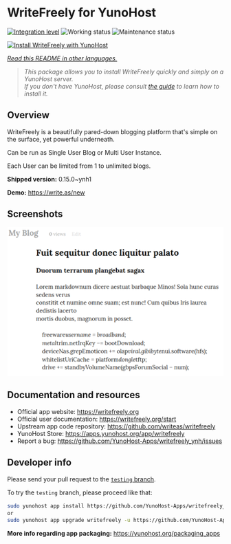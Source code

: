 <!--
N.B.: This README was automatically generated by <https://github.com/YunoHost/apps/tree/master/tools/readme_generator>
It shall NOT be edited by hand.
-->

# WriteFreely for YunoHost

[![Integration level](https://dash.yunohost.org/integration/writefreely.svg)](https://dash.yunohost.org/appci/app/writefreely) ![Working status](https://ci-apps.yunohost.org/ci/badges/writefreely.status.svg) ![Maintenance status](https://ci-apps.yunohost.org/ci/badges/writefreely.maintain.svg)

[![Install WriteFreely with YunoHost](https://install-app.yunohost.org/install-with-yunohost.svg)](https://install-app.yunohost.org/?app=writefreely)

*[Read this README in other languages.](./ALL_README.md)*

> *This package allows you to install WriteFreely quickly and simply on a YunoHost server.*  
> *If you don't have YunoHost, please consult [the guide](https://yunohost.org/install) to learn how to install it.*

## Overview

WriteFreely is a beautifully pared-down blogging platform that's simple on the surface, yet powerful underneath.

Can be run as Single User Blog or Multi User Instance.

Each User can be limited from 1 to unlimited blogs.

**Shipped version:** 0.15.0~ynh1

**Demo:** <https://write.as/new>

## Screenshots

![Screenshot of WriteFreely](./doc/screenshots/screenshots2.png)

## Documentation and resources

- Official app website: <https://writefreely.org>
- Official user documentation: <https://writefreely.org/start>
- Upstream app code repository: <https://github.com/writeas/writefreely>
- YunoHost Store: <https://apps.yunohost.org/app/writefreely>
- Report a bug: <https://github.com/YunoHost-Apps/writefreely_ynh/issues>

## Developer info

Please send your pull request to the [`testing` branch](https://github.com/YunoHost-Apps/writefreely_ynh/tree/testing).

To try the `testing` branch, please proceed like that:

```bash
sudo yunohost app install https://github.com/YunoHost-Apps/writefreely_ynh/tree/testing --debug
or
sudo yunohost app upgrade writefreely -u https://github.com/YunoHost-Apps/writefreely_ynh/tree/testing --debug
```

**More info regarding app packaging:** <https://yunohost.org/packaging_apps>
